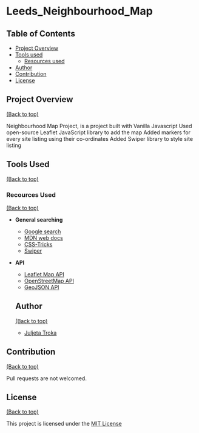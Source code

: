 # Leeds_Neighbourhood_Map

## Table of Contents

- [Project Overview](#project-overview)
- [Tools used](#tools-used)
     - [Resources used](#resources-used)
- [Author](#author)
- [Contribution](#contribution)
- [License](#license)


## Project Overview

[(Back to top)](#table-of-contents)

Neighbourhood Map Project, is a project built with Vanilla Javascript 
Used open-source Leaflet JavaScript library to add the map 
Added markers for every site listing using their co-ordinates
Added Swiper library to style site listing 

## Tools Used

[(Back to top)](#table-of-contents)

### Recources Used

[(Back to top)](#table-of-contents)

- **General searching**
  - [Google search](https://www.google.com/)
  - [MDN web docs](https://developer.mozilla.org/en-US/)
  - [CSS-Tricks](https://css-tricks.com/)
  - [Swiper](https://swiperjs.com/)

- **API**
  - [Leaflet Map API](https://leafletjs.com/examples/quick-start/)
  - [OpenStreetMap API](https://www.openstreetmap.org/#map=13/53.7947/-1.5325)
  - [GeoJSON API](https://geojson.io/#map=10.71/53.8252/-1.4632)

  ## Author 

  [(Back to top)](#table-of-contents)

  - [Juljeta Troka](https://www.linkedin.com/in/juljetatroka/)


## Contribution 

[(Back to top)](#table-of-contents)

Pull requests are not welcomed.

## License 

[(Back to top)](#table-of-contents)

This project is licensed under the [MIT License](/LICENSE)